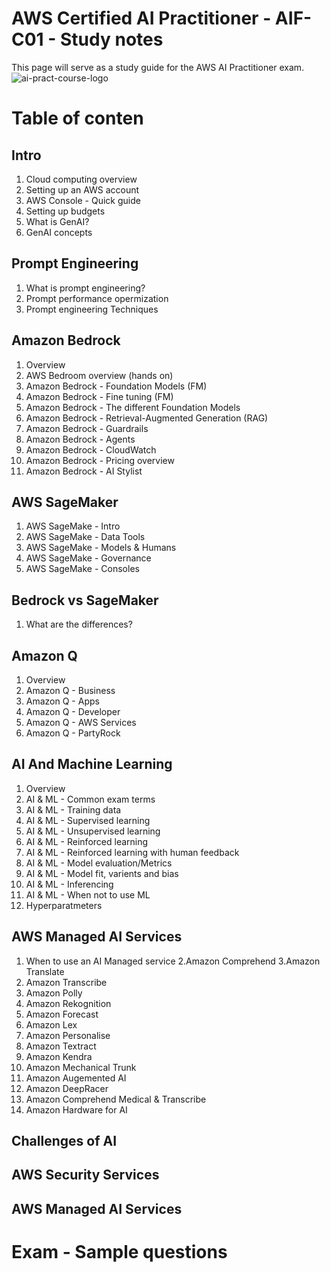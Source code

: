 # AWS Certified AI Practitioner - AIF-C01 - Study notes
This page will serve as a study guide for the AWS AI Practitioner exam.
![ai-pract-course-logo](https://github.com/user-attachments/assets/599b3e9c-dde3-4a54-9c66-cf1e5a000957)
# Table of conten

## Intro
1. Cloud computing overview
2. Setting up an AWS account
3. AWS Console - Quick guide
3. Setting up budgets
4. What is GenAI?
5. GenAI concepts
   
## Prompt Engineering
1. What is prompt engineering?
2. Prompt performance opermization
3. Prompt engineering Techniques

## Amazon Bedrock
1. Overview
2. AWS Bedroom overview (hands on)
3. Amazon Bedrock - Foundation Models (FM)
4. Amazon Bedrock - Fine tuning (FM)
5. Amazon Bedrock - The different Foundation Models
6. Amazon Bedrock - Retrieval-Augmented Generation (RAG)
7. Amazon Bedrock - Guardrails
8. Amazon Bedrock - Agents
9. Amazon Bedrock - CloudWatch
10. Amazon Bedrock - Pricing overview
11. Amazon Bedrock - AI Stylist

## AWS SageMaker
1. AWS SageMake - Intro
2. AWS SageMake - Data Tools
3. AWS SageMake - Models & Humans
4. AWS SageMake - Governance
5. AWS SageMake - Consoles

## Bedrock vs SageMaker
1. What are the differences?
   
## Amazon Q
1. Overview
2. Amazon Q - Business
3. Amazon Q - Apps
4. Amazon Q - Developer
5. Amazon Q - AWS Services
6. Amazon Q - PartyRock

## AI And Machine Learning
1. Overview
2. AI & ML - Common exam terms
3. AI & ML - Training data
4. AI & ML - Supervised learning
5. AI & ML - Unsupervised learning
6. AI & ML - Reinforced learning
7. AI & ML - Reinforced learning with human feedback
8. AI & ML - Model evaluation/Metrics
9. AI & ML - Model fit, varients and bias
10. AI & ML - Inferencing
11. AI & ML - When not to use ML
12. Hyperparatmeters

## AWS Managed AI Services
1. When to use an AI Managed service
2.Amazon Comprehend
3.Amazon Translate
4. Amazon Transcribe
5. Amazon Polly
6. Amazon Rekognition
7. Amazon Forecast
8. Amazon Lex
9. Amazon Personalise
10. Amazon Textract
11. Amazon Kendra
12. Amazon Mechanical Trunk
12. Amazon Augemented AI
14. Amazon DeepRacer
15. Amazon Comprehend Medical & Transcribe
16. Amazon Hardware for AI

## Challenges of AI

## AWS Security Services

## AWS Managed AI Services

# Exam - Sample questions
